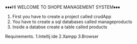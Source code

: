 ♦️♦️♦️HI WELCOME TO SHOPE MANAGEMENT SYSTEM♦️♦️♦️
1. First you have to create a project called crudApp
2. You have to create a sql databases called manageproducts
3. Inside a databse create a table called products

Requirements.
1.Intellij ide
2.Xampp
3.Browser